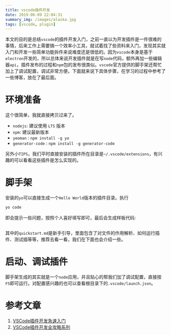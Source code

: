 ```yaml
---
title: vscode插件开发
date: 2019-06-09 22:04:31
summary_img: /images/alaska.jpg
tags: [vscode, plugin]
---
```


本文的目的是总结`vscode`的插件开发入门，之前一直以为开发插件是一件很难的事情，后来工作上需要搞一个效率小工具，就试着找了些资料来入门，发现其实就入门和开发一些简单功能拆件来说难度还是很低的。因为`vscode`本身是基于`electron`开发的，所以总体来说开发插件就是在写`node`代码，额外再加一些编辑器`api`，插件发布的过程和`npm`包的发布很类似。`vscode`官方提供的脚手架还帮忙加上了调试配置，调试非常方便。下面就来说下具体步骤，在学习的过程中参考了一些博客，放在了最后面。

# 环境准备

这个很简单，我就直接拷贝过来了。

* `nodejs`: 建议使用 `LTS` 版本
* `npm`: 建议最新版本
* `yeoman` : `npm install -g yo`
* `generator-code` : `npm install -g generator-code`

另外小`TIPS`，我们平时直接安装的插件所在目录是`~/.vscode/extensions`，有兴趣的可以看看这些插件是怎么实现的。

# 脚手架

安装的`yo`可以直接生成一个`Hello World`版本的插件目录。执行

```sh
yo code
```

即会提示一些问题，按照个人喜好填写即可，最后会生成样板代码:

```sh

```

其中的`quickstart.md`是新手引导，里面包含了对文件的作用解析、如何运行插件、测试插等等，推荐去看一看，我们在下面也会介绍一些。

# 启动、调试插件

脚手架生成的其实就是一个`node`应用，并且贴心的帮我们加了调试配置，直接按`F5`即可运行。对配置感兴趣的也可以查看根目录下的`.vscode/launch.json`。

# 参考文章

1. [VSCode插件开发急速入门](https://juejin.im/entry/5b50509d5188251967307780)
2. [VSCode插件开发全攻略系列](https://www.cnblogs.com/liuxianan/p/vscode-plugin-overview.html)

